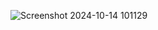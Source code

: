 
![Screenshot 2024-10-14 101129](https://github.com/user-attachments/assets/a2e2e481-affd-4855-a729-29c9d7839f0d)
